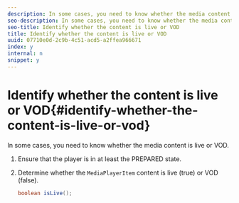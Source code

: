 ```yaml
---
description: In some cases, you need to know whether the media content is live or VOD.
seo-description: In some cases, you need to know whether the media content is live or VOD.
seo-title: Identify whether the content is live or VOD
title: Identify whether the content is live or VOD
uuid: 07710e0d-2c9b-4c51-acd5-a2ffea966671
index: y
internal: n
snippet: y
---
```


# Identify whether the content is live or VOD{#identify-whether-the-content-is-live-or-vod}

In some cases, you need to know whether the media content is live or VOD.

1. Ensure that the player is in at least the PREPARED state.
1. Determine whether the `MediaPlayerItem` content is live (true) or VOD (false).

   ```java
   boolean isLive();
   ```

